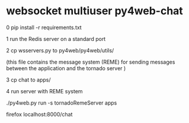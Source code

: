# websocket multiuser py4web-chat


0 pip install -r requirements.txt

1 run the Redis server on a standard port

2 cp wsservers.py to py4web/py4web/utils/

(this file contains the message system (REME) for sending messages between 
the application and the tornado server )

3 cp chat to apps/

4 run server with REME system

./py4web.py run -s tornadoRemeServer apps

firefox localhost:8000/chat

